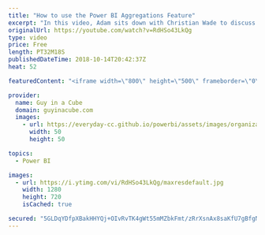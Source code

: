 ```yaml
---
title: "How to use the Power BI Aggregations Feature"
excerpt: "In this video, Adam sits down with Christian Wade to discuss how to use the Power BI Aggregations feature. This video will show you the clicks to get to the clicky clicky draggy droppy awesomeness when working with big data, or even massive data.   Christian Wade on Twitter - @_christianWade  LET'S CONNECT!"
originalUrl: https://youtube.com/watch?v=RdHSo43LkQg
type: video
price: Free
length: PT32M18S
publishedDateTime: 2018-10-14T20:42:37Z
heat: 52

featuredContent: "<iframe width=\"800\" height=\"500\" frameborder=\"0\" src=\"https://www.youtube.com/embed/RdHSo43LkQg\" allow=\"accelerometer; autoplay; encrypted-media; gyroscope; picture-in-picture\" allowfullscreen></iframe>"

provider:
  name: Guy in a Cube
  domain: guyinacube.com
  images:
    - url: https://everyday-cc.github.io/powerbi/assets/images/organizations/guyinacube.com-50x50.jpg
      width: 50
      height: 50

topics:
  - Power BI

images:
  - url: https://i.ytimg.com/vi/RdHSo43LkQg/maxresdefault.jpg
    width: 1280
    height: 720
    isCached: true

secured: "5GLDqYDfpXBakHHYQj+OIvRvTK4gWt55mMZbkFmt/zRrXsnAx8saKfU7gBfgNlqOjD+ClLiUL2KZEiWr2WO+CxM1icxbXMVisnPFhb2ovV5cV3JDw2AbpdhmyUG0r6I07AZtQDOBWBF0ag6sIzDlDxbjq22CUJcMgT2lImpV3+VgJ1ZJrUYrT4mM5TSMchrY/ZDAqWZx2a0C+v6U+eGy/PW/eTaDGfbUv7rM1opHLl3e41wDPYKV4PCzzKdVzCjxXfvorz05bV5osRmAMoyg4srh7Pyp/HdZWgppRzl24I4kQqVKhMirZ1F15tn8WTEy4QE4K6Jm0b6HkPSxB0m1oE+BMLfHyhDbWsQRDWtX/I9nH4N/jPvJf3gmdMLWhhMhjRwmdY7w35yVM8rC+h3wm8TeO7pXgZHpGSJcPRPKj24=;hpLZWfABTNF63kr/3ama3g=="
---
```


